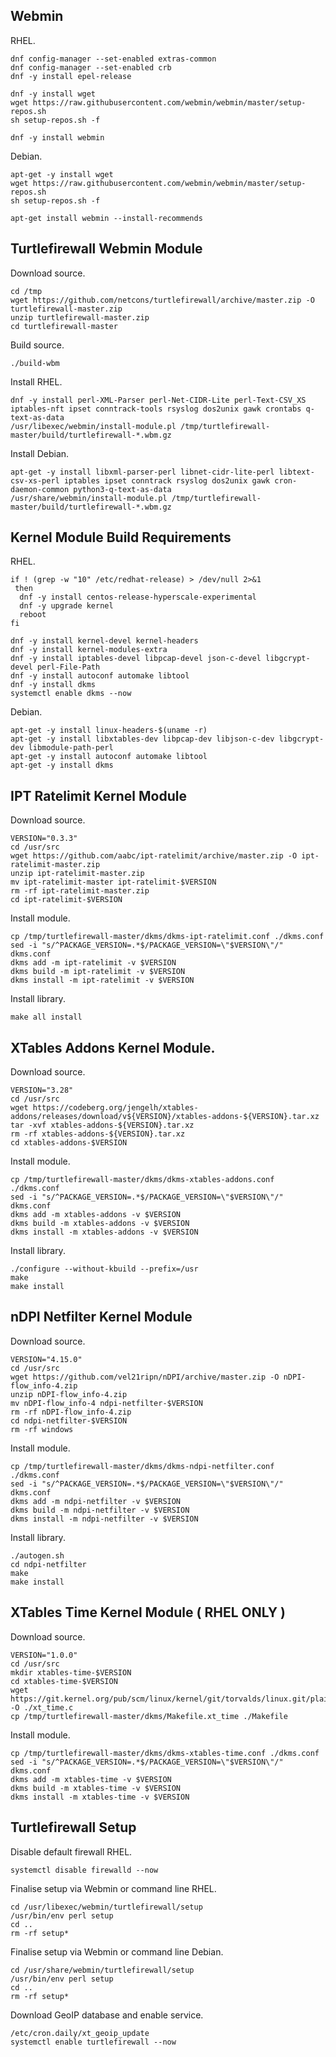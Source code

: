 ## Webmin

RHEL.
```
dnf config-manager --set-enabled extras-common
dnf config-manager --set-enabled crb
dnf -y install epel-release

dnf -y install wget
wget https://raw.githubusercontent.com/webmin/webmin/master/setup-repos.sh
sh setup-repos.sh -f

dnf -y install webmin
```

Debian.
```
apt-get -y install wget
wget https://raw.githubusercontent.com/webmin/webmin/master/setup-repos.sh
sh setup-repos.sh -f

apt-get install webmin --install-recommends
```

## Turtlefirewall Webmin Module

Download source.
```
cd /tmp
wget https://github.com/netcons/turtlefirewall/archive/master.zip -O turtlefirewall-master.zip
unzip turtlefirewall-master.zip
cd turtlefirewall-master
```

Build source.
```
./build-wbm
```

Install RHEL.
```
dnf -y install perl-XML-Parser perl-Net-CIDR-Lite perl-Text-CSV_XS iptables-nft ipset conntrack-tools rsyslog dos2unix gawk crontabs q-text-as-data
/usr/libexec/webmin/install-module.pl /tmp/turtlefirewall-master/build/turtlefirewall-*.wbm.gz
```

Install Debian.
```
apt-get -y install libxml-parser-perl libnet-cidr-lite-perl libtext-csv-xs-perl iptables ipset conntrack rsyslog dos2unix gawk cron-daemon-common python3-q-text-as-data
/usr/share/webmin/install-module.pl /tmp/turtlefirewall-master/build/turtlefirewall-*.wbm.gz
```

## Kernel Module Build Requirements

RHEL.
```
if ! (grep -w "10" /etc/redhat-release) > /dev/null 2>&1
 then
  dnf -y install centos-release-hyperscale-experimental
  dnf -y upgrade kernel
  reboot
fi

dnf -y install kernel-devel kernel-headers
dnf -y install kernel-modules-extra
dnf -y install iptables-devel libpcap-devel json-c-devel libgcrypt-devel perl-File-Path
dnf -y install autoconf automake libtool
dnf -y install dkms
systemctl enable dkms --now
```

Debian.
```
apt-get -y install linux-headers-$(uname -r)
apt-get -y install libxtables-dev libpcap-dev libjson-c-dev libgcrypt-dev libmodule-path-perl
apt-get -y install autoconf automake libtool
apt-get -y install dkms
```

## IPT Ratelimit Kernel Module

Download source.
```
VERSION="0.3.3"
cd /usr/src
wget https://github.com/aabc/ipt-ratelimit/archive/master.zip -O ipt-ratelimit-master.zip
unzip ipt-ratelimit-master.zip
mv ipt-ratelimit-master ipt-ratelimit-$VERSION
rm -rf ipt-ratelimit-master.zip
cd ipt-ratelimit-$VERSION
```

Install module.
```
cp /tmp/turtlefirewall-master/dkms/dkms-ipt-ratelimit.conf ./dkms.conf
sed -i "s/^PACKAGE_VERSION=.*$/PACKAGE_VERSION=\"$VERSION\"/" dkms.conf
dkms add -m ipt-ratelimit -v $VERSION
dkms build -m ipt-ratelimit -v $VERSION
dkms install -m ipt-ratelimit -v $VERSION
```

Install library.
```
make all install
```

## XTables Addons Kernel Module.

Download source.
```
VERSION="3.28"
cd /usr/src
wget https://codeberg.org/jengelh/xtables-addons/releases/download/v${VERSION}/xtables-addons-${VERSION}.tar.xz
tar -xvf xtables-addons-${VERSION}.tar.xz
rm -rf xtables-addons-${VERSION}.tar.xz
cd xtables-addons-$VERSION
```

Install module.
```
cp /tmp/turtlefirewall-master/dkms/dkms-xtables-addons.conf ./dkms.conf
sed -i "s/^PACKAGE_VERSION=.*$/PACKAGE_VERSION=\"$VERSION\"/" dkms.conf
dkms add -m xtables-addons -v $VERSION
dkms build -m xtables-addons -v $VERSION
dkms install -m xtables-addons -v $VERSION
```

Install library.
```
./configure --without-kbuild --prefix=/usr
make
make install
```

## nDPI Netfilter Kernel Module

Download source.
```
VERSION="4.15.0"
cd /usr/src
wget https://github.com/vel21ripn/nDPI/archive/master.zip -O nDPI-flow_info-4.zip
unzip nDPI-flow_info-4.zip
mv nDPI-flow_info-4 ndpi-netfilter-$VERSION
rm -rf nDPI-flow_info-4.zip
cd ndpi-netfilter-$VERSION
rm -rf windows
```

Install module.
```
cp /tmp/turtlefirewall-master/dkms/dkms-ndpi-netfilter.conf ./dkms.conf
sed -i "s/^PACKAGE_VERSION=.*$/PACKAGE_VERSION=\"$VERSION\"/" dkms.conf
dkms add -m ndpi-netfilter -v $VERSION
dkms build -m ndpi-netfilter -v $VERSION
dkms install -m ndpi-netfilter -v $VERSION
```

Install library.
```
./autogen.sh
cd ndpi-netfilter
make
make install
```

## XTables Time Kernel Module ( RHEL ONLY )

Download source.
```
VERSION="1.0.0"
cd /usr/src
mkdir xtables-time-$VERSION
cd xtables-time-$VERSION
wget https://git.kernel.org/pub/scm/linux/kernel/git/torvalds/linux.git/plain/net/netfilter/xt_time.c -O ./xt_time.c
cp /tmp/turtlefirewall-master/dkms/Makefile.xt_time ./Makefile
```

Install module.
```
cp /tmp/turtlefirewall-master/dkms/dkms-xtables-time.conf ./dkms.conf
sed -i "s/^PACKAGE_VERSION=.*$/PACKAGE_VERSION=\"$VERSION\"/" dkms.conf
dkms add -m xtables-time -v $VERSION
dkms build -m xtables-time -v $VERSION
dkms install -m xtables-time -v $VERSION
```

## Turtlefirewall Setup

Disable default firewall RHEL.
```
systemctl disable firewalld --now
```

Finalise setup via Webmin or command line RHEL.
```
cd /usr/libexec/webmin/turtlefirewall/setup
/usr/bin/env perl setup
cd ..
rm -rf setup*
```

Finalise setup via Webmin or command line Debian.
```
cd /usr/share/webmin/turtlefirewall/setup
/usr/bin/env perl setup
cd ..
rm -rf setup*
```

Download GeoIP database and enable service.
```
/etc/cron.daily/xt_geoip_update
systemctl enable turtlefirewall --now
```